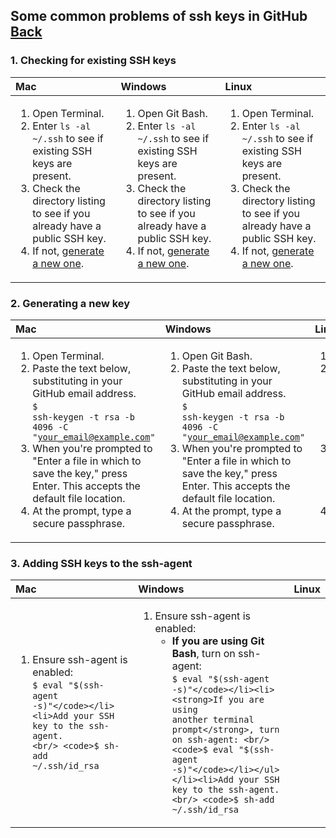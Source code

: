 ## Some common problems of ssh keys in GitHub [Back](./qa.md)

### 1. Checking for existing SSH keys

Mac|Windows|Linux
:--|:------|:----
<ol><li>Open Terminal.</li><li>Enter <code>ls -al ~/.ssh</code> to see if existing SSH keys are present.</li><li>Check the directory listing to see if you already have a public SSH key.</li><li>If not, <a href="#generating-a-new-key">generate a new one</a>.</li></ol>|<ol><li>Open Git Bash.</li><li>Enter <code>ls -al ~/.ssh</code> to see if existing SSH keys are present.</li><li>Check the directory listing to see if you already have a public SSH key.</li><li>If not, <a href="#generating-a-new-key">generate a new one</a>.</li></ol>|<ol><li>Open Terminal.</li><li>Enter <code>ls -al ~/.ssh</code> to see if existing SSH keys are present.</li><li>Check the directory listing to see if you already have a public SSH key.</li><li>If not, <a href="#generating-a-new-key">generate a new one</a>.</li></ol>

### 2. Generating a new key

Mac|Windows|Linux
:--|:------|:----
<ol><li>Open Terminal.</li><li>Paste the text below, substituting in your GitHub email address. <br/> <code>$ ssh-keygen -t rsa -b 4096 -C "your_email@example.com"</code></li><li>When you're prompted to "Enter a file in which to save the key," press Enter. This accepts the default file location.</li><li>At the prompt, type a secure passphrase.</li></ol>|<ol><li>Open Git Bash.</li><li>Paste the text below, substituting in your GitHub email address. <br/> <code>$ ssh-keygen -t rsa -b 4096 -C "your_email@example.com"</code></li><li>When you're prompted to "Enter a file in which to save the key," press Enter. This accepts the default file location.</li><li>At the prompt, type a secure passphrase.</li></ol>|<ol><li>Open Terminal.</li><li>Paste the text below, substituting in your GitHub email address. <br/> <code>$ ssh-keygen -t rsa -b 4096 -C "your_email@example.com"</code></li><li>When you're prompted to "Enter a file in which to save the key," press Enter. This accepts the default file location.</li><li>At the prompt, type a secure passphrase.</li></ol>

### 3. Adding SSH keys to the ssh-agent

Mac|Windows|Linux
:--|:------|:----
<ol><li>Ensure ssh-agent is enabled: <br/> <code>$ eval "$(ssh-agent -s)"</code></li><li>Add your SSH key to the ssh-agent. <br/> <code>$ sh-add ~/.ssh/id_rsa</code></li></ol>|<ol><li>Ensure ssh-agent is enabled: <ul><li><strong>If you are using Git Bash</strong>, turn on ssh-agent: <br/> <code>$ eval "$(ssh-agent -s)"</code></li><li><strong>If you are using another terminal prompt</strong>, turn on ssh-agent: <br/> <code>$ eval "$(ssh-agent -s)"</code></li></ul></li><li>Add your SSH key to the ssh-agent. <br/> <code>$ sh-add ~/.ssh/id_rsa</code></li></ol>